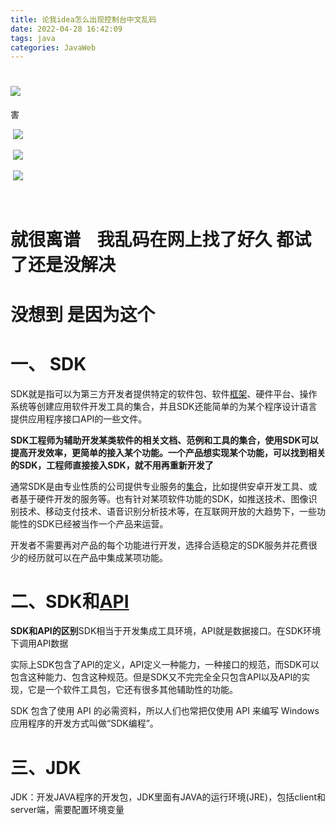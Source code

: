 ```yaml
---
title: 论我idea怎么出现控制台中文乱码
date: 2022-04-28 16:42:09
tags: java
categories: JavaWeb
---
```


<!--more-->

# ![](https://img-blog.csdnimg.cn/1c296eaa08ea43ab878f08c2de8c27de.png)

害

 ![](https://img-blog.csdnimg.cn/bd2a7532d84947f7bac21d1750b03bf0.png)

 ![](https://img-blog.csdnimg.cn/511fa55d06a245e1a90b7ba877f0d9f4.png)

 ![](https://img-blog.csdnimg.cn/081ed58edfb34f389046659e74154691.png)

 

# 就很离谱    我乱码在网上找了好久 都试了还是没解决

# 没想到 是因为这个 

# 一、 SDK

SDK就是指可以为第三方开发者提供特定的软件包、软件[框架](https://so.csdn.net/so/search?q=%E6%A1%86%E6%9E%B6&spm=1001.2101.3001.7020 "框架")、硬件平台、操作系统等创建应用软件开发工具的集合，并且SDK还能简单的为某个程序设计语言提供应用程序接口API的一些文件。

**SDK工程师为辅助开发某类软件的相关文档、范例和工具的集合，使用SDK可以提高开发效率，更简单的接入某个功能。一个产品想实现某个功能，可以找到相关的SDK，工程师直接接入SDK，就不用再重新开发了**

通常SDK是由专业性质的公司提供专业服务的[集合](https://so.csdn.net/so/search?q=%E9%9B%86%E5%90%88&spm=1001.2101.3001.7020 "集合")，比如提供安卓开发工具、或者基于硬件开发的服务等。也有针对某项软件功能的SDK，如推送技术、图像识别技术、移动支付技术、语音识别分析技术等，在互联网开放的大趋势下，一些功能性的SDK已经被当作一个产品来运营。

开发者不需要再对产品的每个功能进行开发，选择合适稳定的SDK服务并花费很少的经历就可以在产品中集成某项功能。

# 二、SDK和[API](https://so.csdn.net/so/search?q=API&spm=1001.2101.3001.7020 "API")

**SDK和API的区别**SDK相当于开发集成工具环境，API就是数据接口。在SDK环境下调用API数据

实际上SDK包含了API的定义，API定义一种能力，一种接口的规范，而SDK可以包含这种能力、包含这种规范。但是SDK又不完完全全只包含API以及API的实现，它是一个软件工具包，它还有很多其他辅助性的功能。

SDK 包含了使用 API 的必需资料，所以人们也常把仅使用 API 来编写 Windows 应用程序的开发方式叫做“SDK编程”。

# 三、JDK

JDK：开发JAVA程序的开发包，JDK里面有JAVA的运行环境\(JRE\)，包括client和server端，需要配置环境变量